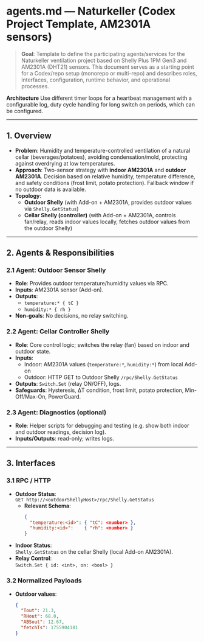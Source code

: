 # agents.md — Naturkeller (Codex Project Template, AM2301A sensors)

> **Goal**: Template to define the participating agents/services for the Naturkeller ventilation project based on Shelly Plus 1PM Gen3 and AM2301A (DHT21) sensors. This document serves as a starting point for a Codex/repo setup (monorepo or multi-repo) and describes roles, interfaces, configuration, runtime behavior, and operational processes.

**Architecture**
Use different timer loops for a heartbeat management with a configurable log, duty cycle handling for long switch on periods, which can be configured.

---

## 1. Overview

- **Problem**: Humidity and temperature-controlled ventilation of a natural cellar (beverages/potatoes), avoiding condensation/mold, protecting against overdrying at low temperatures.
- **Approach**: Two-sensor strategy with **indoor AM2301A** and **outdoor AM2301A**. Decision based on relative humidity, temperature difference, and safety conditions (frost limit, potato protection). Fallback window if no outdoor data is available.
- **Topology**:
  - **Outdoor Shelly** (with Add-on + AM2301A, provides outdoor values via `Shelly.GetStatus`)
  - **Cellar Shelly (controller)** (with Add-on + AM2301A, controls fan/relay, reads indoor values locally, fetches outdoor values from the outdoor Shelly)

---

## 2. Agents & Responsibilities

### 2.1 Agent: Outdoor Sensor Shelly
- **Role**: Provides outdoor temperature/humidity values via RPC.
- **Inputs**: AM2301A sensor (Add-on).
- **Outputs**:  
  - `temperature:* { tC }`  
  - `humidity:* { rh }`  
- **Non-goals**: No decisions, no relay switching.

### 2.2 Agent: Cellar Controller Shelly
- **Role**: Core control logic; switches the relay (fan) based on indoor and outdoor state.
- **Inputs**:
  - Indoor: AM2301A values (`temperature:*`, `humidity:*`) from local Add-on
  - Outdoor: HTTP GET to Outdoor Shelly `/rpc/Shelly.GetStatus`
- **Outputs**: `Switch.Set` (relay ON/OFF), logs.
- **Safeguards**: Hysteresis, ΔT condition, frost limit, potato protection, Min-Off/Max-On, PowerGuard.

### 2.3 Agent: Diagnostics (optional)
- **Role**: Helper scripts for debugging and testing (e.g. show both indoor and outdoor readings, decision log).
- **Inputs/Outputs**: read-only; writes logs.

---

## 3. Interfaces

### 3.1 RPC / HTTP
- **Outdoor Status**:  
  `GET http://<outdoorShellyHost>/rpc/Shelly.GetStatus`  
  - **Relevant Schema**:
    ```json
    {
      "temperature:<id>": { "tC": <number> },
      "humidity:<id>":    { "rh": <number> }
    }
    ```
- **Indoor Status**:  
  `Shelly.GetStatus` on the cellar Shelly (local Add-on AM2301A).
- **Relay Control**:  
  `Switch.Set { id: <int>, on: <bool> }`

### 3.2 Normalized Payloads
- **Outdoor values**:
  ```json
  {
    "Tout": 21.3,
    "RHout": 68.0,
    "ABSout": 12.67,
    "fetchTs": 1755904181
  }
